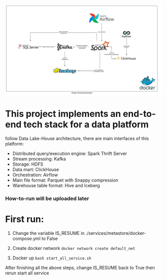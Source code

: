 ![stack architecture](architecture.jpg)

# This project implements an end-to-end tech stack for a data platform
follow Data Lake-House architecture, there are main interfaces of this platform: 
- Distributed query/execution engine: Spark Thrift Server
- Stream processing: Kafka
- Storage: HDFS
- Data mart: ClickHouse
- Orchestration: Airflow
- Main file format: Parquet with Snappy compression
- Warehouse table format: Hive and Iceberg

### How-to-run will be uploaded later

# First run:
1. Change the variable IS_RESUME in ./services/metastore/docker-compose.yml to False

2. Create docker network
`docker network create default_net`

3. Docker up
`bash start_all_service.sh`

After finishing all the above steps, change IS_RESUME back to True then rerun start all service
